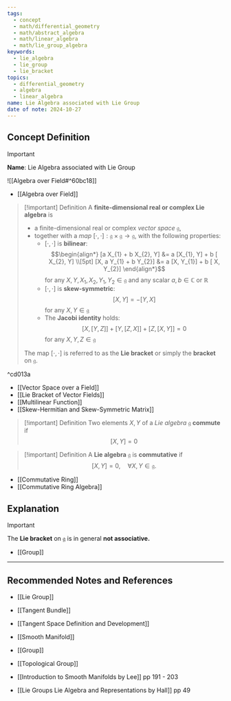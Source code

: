 ```yaml
---
tags:
  - concept
  - math/differential_geometry
  - math/abstract_algebra
  - math/linear_algebra
  - math/lie_group_algebra
keywords:
  - lie_algebra
  - lie_group
  - lie_bracket
topics:
  - differential_geometry
  - algebra
  - linear_algebra
name: Lie Algebra associated with Lie Group
date of note: 2024-10-27
---
```


## Concept Definition

>[!important]
>**Name**: Lie Algebra associated with Lie Group

![[Algebra over Field#^60bc18]]

- [[Algebra over Field]]

>[!important] Definition
>A **finite-dimensional real or complex Lie algebra** is 
>- a finite-dimensional real or complex *vector space* $\mathfrak{g}$, 
>- together with a *map* $[\cdot,\cdot]: \mathfrak{g} \times \mathfrak{g} \to \mathfrak{g}$, with the following properties:
>	- $[\cdot,\cdot]$ is **bilinear**: $$\begin{align*} [a X_{1} + b X_{2}, Y] &= a [X_{1}, Y] + b [ X_{2}, Y] \\[5pt] [X, a Y_{1} + b Y_{2}] &= a [X, Y_{1}] + b [ X, Y_{2}] \end{align*}$$ for any $X,Y, X_{1}, X_{2}, Y_{1}, Y_{2}\in \mathfrak{g}$ and any scalar $a,b\in \mathbb{C}$ or $\mathbb{R}$  
>	-  $[\cdot,\cdot]$ is **skew-symmetric**: $$[X, Y] = - [Y, X]$$ for any $X,Y\in \mathfrak{g}$
>	- The **Jacobi identity** holds: $$[X, [Y, Z]] + [Y, [Z, X]] + [Z, [X, Y]] = 0$$  for any $X,Y, Z\in \mathfrak{g}$
>	
>The map $[\cdot, \cdot]$ is referred to as the **Lie bracket** or simply the **bracket** on $\mathfrak{g}$.   

^cd013a

- [[Vector Space over a Field]]
- [[Lie Bracket of Vector Fields]]
- [[Multilinear Function]]
- [[Skew-Hermitian and Skew-Symmetric Matrix]]

>[!important] Definition
>Two elements $X, Y$ of a *Lie algebra* $\mathfrak{g}$ **commute** if $$[X, Y] = 0$$

>[!important] Definition
>A **Lie algebra** $\mathfrak{g}$ is **commutative** if $$[X, Y] = 0, \quad \forall X, Y \in \mathfrak{g}.$$

- [[Commutative Ring]]
- [[Commutative Ring Algebra]]

## Explanation

>[!important] 
>The **Lie bracket** on $\mathfrak{g}$ is in general **not associative.**

- [[Group]]




-----------
##  Recommended Notes and References



- [[Lie Group]]

- [[Tangent Bundle]]
- [[Tangent Space Definition and Development]]
- [[Smooth Manifold]]
- [[Group]]
- [[Topological Group]]


- [[Introduction to Smooth Manifolds by Lee]] pp 191 - 203
- [[Lie Groups Lie Algebra and Representations by Hall]] pp 49